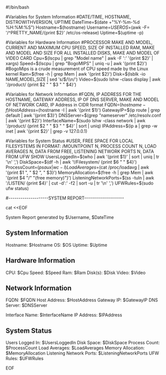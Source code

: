 #!/bin/bash


#Variables for System Information
#DATE/TIME, HOSTNAME, DISTROWITHVERSION, UPTIME
DateTime=$(date +"%Y-%m-%d %H:%M:%S")
Hostname=$(hostname)
Username=$USER
OS=$(awk -F= '/^PRETTY_NAME/{print $2}' /etc/os-release)
Uptime=$(uptime -p)


#Variables for Hardware Information
#PROCESSOR MAKE AND MODEL, CURRENT AND MAXIMUM CPU SPEED, SIZE OF INSTALLED RAM, MAKE AND MODEL AND SIZE FOR ALL INSTALLED DISKS, MAKE AND MODEL OF VIDEO CARD
Cpu=$(lscpu | grep "Model name" | awk -F ':' '{print $2}' | xargs)
Speed=$(lscpu | grep "BogoMIPS" | uniq -u | awk '{print $2}') 
#BogoMips is a crude measurement of CPU speed made by the Linux kernel
Ram=$(free -h | grep Mem | awk '{print $2}')
Disk=$(lsblk -io NAME,MODEL,SIZE | sed 's/$/\\n/')
Video=$(sudo lshw -class display | awk '/product/ {print $2 " " $3 " " $4}')


#Variables for Network Information
#FQDN, IP ADDRESS FOR THE HOSTNAME, GATEWAY ADDRESS, IP OF DNS SERVER, MAKE AND MODEL OF NETWORK CARD, IP Address in CIDR format
FQDN=$(hostname -f)
HostAddress=$(hostname -I | awk '{print $1}')
GatewayIP=$(ip route | grep default | awk '{print $3}')
DNSServer=$(grep "nameserver" /etc/resolv.conf | awk '{print $2}')
InterfaceName=$(sudo lshw -class network | awk '/product/ {print $2 " " $3 " " $4}' | sort | uniq)
IPAddress=$(ip a | grep -w inet | awk '{print $2}' | grep -v 127.0.0.1)


#Variables for System Status
#USER, FREE SPACE FOR LOCAL FILESYSTEMS IN FORMAT: /MOUNTPOINT N, PROCESS COUNT N, LOAD AVERAGES N, DATA FROM FREE, LISTENING NETWORK PORTS N, DATA FROM UFW SHOW
UsersLoggedIn=$(who | awk '{print $1}' | sort | uniq | tr '\n' ',')
DiskSpace=$(df -h | awk '!/Filesystem/ {print $6 " " $4}')
ProcessCount=$(ps aux | wc -l)
LoadAverages=$(cat /proc/loadavg | awk '{print $1 ", " $2 ", " $3}')
MemoryAllocation=$(free -h | grep Mem | awk '{print $4 "/" "(free memory)"}')
ListeningNetworkPorts=$(ss -tuln | awk '/LISTEN/ {print $4}' | cut -d':' -f2 | sort -u | tr '\n' ',')
UFWRules=$(sudo ufw status)


#--------------------SYSTEM REPORT--------------------


cat <<EOF

System Report generated by $Username, $DateTime


System Information
--------------------
Hostname: $Hostname
OS: $OS
Uptime: $Uptime


Hardware Information
--------------------
CPU: $Cpu
Speed: $Speed
Ram: $Ram
Disk(s): 
$Disk
Video: $Video


Network Information
--------------------
FQDN: $FQDN
Host Address: $HostAddress
Gateway IP: $GatewayIP
DNS Server: $DNSServer
 
Interface Name: $InterfaceName
IP Address: 
$IPAddress


System Status
--------------------
Users Logged In: $UsersLoggedIn
Disk Space: 
$DiskSpace 
Process Count: $ProcessCount
Load Averages: $LoadAverages
Memory Allocation: $MemoryAllocation
Listening Network Ports: $ListeningNetworkPorts
UFW Rules: $UFWRules


EOF
